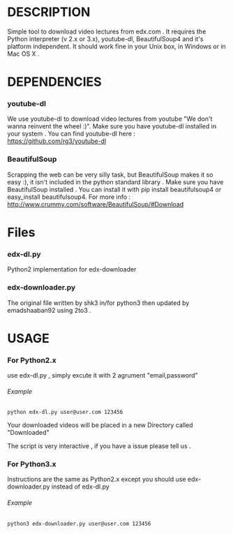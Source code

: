 

# DESCRIPTION
Simple tool to download video lectures from edx.com . 
It requires the Python interpreter (v 2.x or 3.x), youtube-dl, BeautifulSoup4 and it's platform independent. 
It should work fine in your Unix box, in Windows or in Mac OS X . 

# DEPENDENCIES

### youtube-dl
We use youtube-dl to download video lectures from youtube "We don't wanna reinvent the wheel :)".
Make sure you have youtube-dl installed in your system .
You can find youtube-dl here : https://github.com/rg3/youtube-dl

### BeautifulSoup
Scrapping the web can be very silly task, but BeautifulSoup makes it so easy :),
it isn't included in the python standard library .
Make sure you have BeautifulSoup installed .
You can install it with pip install beautifulsoup4 or easy_install beautifulsoup4.
For more info : http://www.crummy.com/software/BeautifulSoup/#Download

# Files

### edx-dl.py
Python2 implementation for edx-downloader


### edx-downloader.py
The original file written by shk3 in/for python3
then updated by emadshaaban92 using 2to3 . 


# USAGE

### For Python2.x 
use edx-dl.py , simply excute it with 2 agrument "email,password"
###### Example 
    python edx-dl.py user@user.com 123456
    
Your downloaded videos will be placed in a new Directory called "Downloaded"

The script is very interactive , if you have a issue please tell us .


### For Python3.x 
Instructions are the same as Python2.x except you should use edx-downloader.py instead of edx-dl.py
###### Example 
    python3 edx-downloader.py user@user.com 123456

